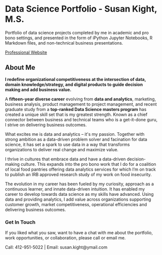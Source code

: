# Data Science Portfolio - Susan Kight, M.S.

<p>Portfolio of data science projects completed by me in academic and pro bono settings, and presented in the form of iPython Jupyter Notebooks, R Markdown files, and non-technical business presentations.</p>

<p><a href="https://kight-susan.github.io/">Professional Website</a></p>

<h2>About Me</h2>
<p><strong>I redefine organizational competitiveness at the intersection of data, domain knowledge/strategy, and digital products to guide decision making and add business value.</strong></p>
<p>A <strong>fifteen-year diverse career</strong> evolving from <strong>data and analytics</strong>, marketing, business analysis, product management to project management, and recent graduate study from a <strong>top-ranked Data Science masters program</strong> has created a unique skill set that is my greatest strength. Known as a chief connector between business and technical teams who is a get-it-done guru, I strive on delivering business outcomes.</p>

<p>What excites me is data and analytics – it's my passion. Together with strong ambition as a data-driven problem solver and facination for data science, it has set a spark to use data in a way that transforms organizations to deliver real change and maximize value.</p>

<p>I thrive in cultures that embrace data and have a data-driven decision-making culture. This expands into the pro bono work that I do for a coalition of local food pantries offering data analytics services for which I’m on track to publish an IRB approved research study of my work on food insecurity.</p>

<p>The evolution in my career has been fueled by my curiosity, approach as a continuous learner, and innate data-driven intuition. It has enabled my career to develop towards data science as my skills have advanced. Using data and providing analytics, I add value across organizations supporting customer growth, market competitiveness, operational efficiencies and delivering business outcomes.</p>


<h3>Get In Touch</h3>
<p>If you liked what you saw, want to have a chat with me about the portfolio, work opportunities, or collaboration, please call or email me.</p>
<p>Call: 412-951-5022  |  Email: susan.kight@ymail.com</p>
